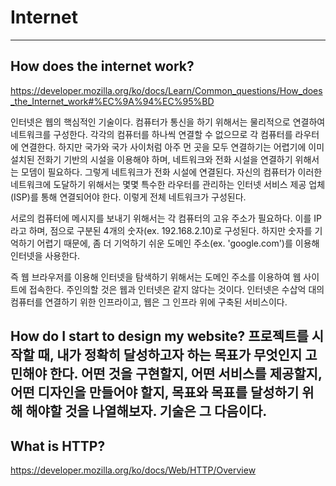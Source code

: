 # Internet
---
## How does the internet work?
https://developer.mozilla.org/ko/docs/Learn/Common_questions/How_does_the_Internet_work#%EC%9A%94%EC%95%BD

인터넷은 웹의 핵심적인 기술이다. 컴퓨터가 통신을 하기 위해서는 물리적으로 연결하여 네트워크를 구성한다. 각각의 컴퓨터를 하나씩 연결할 수 없으므로 각 컴퓨터를 라우터에 연결한다. 하지만 국가와 국가 사이처럼 아주 먼 곳을 모두 연결하기는 어렵기에 이미 설치된 전화기 기반의 시설을 이용해야 하며, 네트워크와 전화 시설을 연결하기 위해서는 모뎀이 필요하다. 그렇게 네트워크가 전화 시설에 연결된다. 자신의 컴퓨터가 이러한 네트워크에 도달하기 위해서는 몇몇 특수한 라우터를 관리하는 인터넷 서비스 제공 업체(ISP)를 통해 연결되어야 한다. 이렇게 전체 네트워크가 구성된다.

서로의 컴퓨터에 메시지를 보내기 위해서는 각 컴퓨터의 고유 주소가 필요하다. 이를 IP라고 하며, 점으로 구분된 4개의 숫자(ex. 192.168.2.10)로 구성된다. 하지만 숫자를 기억하기 어렵기 때문에, 좀 더 기억하기 쉬운 도메인 주소(ex. 'google.com')를 이용해 인터넷을 사용한다.

즉 웹 브라우저를 이용해 인터넷을 탐색하기 위해서는 도메인 주소를 이용하여 웹 사이트에 접속한다. 주인의할 것은 웹과 인터넷은 같지 않다는 것이다. 인터넷은 수삽억 대의 컴퓨터를 연결하기 위한 인프라이고, 웹은 그 인프라 위에 구축된 서비스이다.

**How do I start to design my website?**
프로젝트를 시작할 때, 내가 정확히 달성하고자 하는 목표가 무엇인지 고민해야 한다. 어떤 것을 구현할지, 어떤 서비스를 제공할지, 어떤 디자인을 만들어야 할지, 목표와 목표를 달성하기 위해 해야할 것을 나열해보자. 기술은 그 다음이다.
---
## What is HTTP?
https://developer.mozilla.org/ko/docs/Web/HTTP/Overview

